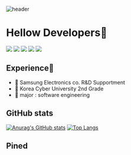 ![header](https://capsule-render.vercel.app/api?type=wave&color=auto&height=300&section=header&text=%20&fontSize=90)

# Hellow Developers👋 

<img src="https://img.shields.io/badge/Android-3DDC84?style=flat-square&logo=Android&logoColor=white"/></a> <img src="https://img.shields.io/badge/MySQL-4479A1?style=flat-square&logo=MySQL&logoColor=white"/></a> <img src="https://img.shields.io/badge/c-A8B9CC?style=flat-square&logo=c%2B%2B&logoColor=white"/></a> <img src="https://img.shields.io/badge/Amazon AWS-232F3E?style=flat-square&logo=Amazon%20AWS&logoColor=white"/> <img src="https://img.shields.io/badge/Java-007396?style=flat-square&logo=JAVA&logoColor=Red"/></a></p>


 ## Experience💫 
- 👯 Samsung Electronics co. R&D Supportment
- 🌱 Korea Cyber University 2nd Grade
- 📝 major : software engineering


## GitHub stats
[![Anurag's GitHub stats](https://github-readme-stats.vercel.app/api?username=Kimtaekwon-and)](https://github.com/anuraghazra/github-readme-stats) 
[![Top Langs](https://github-readme-stats.vercel.app/api/top-langs/?username=Kimtaekwon-and&layout=compact)](https://github.com/anuraghazra/github-readme-stats)

## Pined



